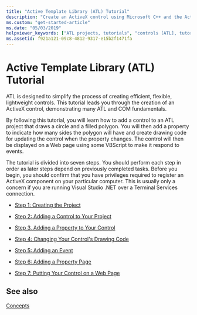 ```yaml
---
title: "Active Template Library (ATL) Tutorial"
description: "Create an ActiveX control using Microsoft C++ and the Active Template Library."
ms.custom: "get-started-article"
ms.date: "05/03/2019"
helpviewer_keywords: ["ATL projects, tutorials", "controls [ATL], tutorials", "ATL tutorial", "tutorials [ATL]", "ATL, tutorials"]
ms.assetid: f921a121-09c8-4812-9317-e15b2f1471fa
---
```

# Active Template Library (ATL) Tutorial

ATL is designed to simplify the process of creating efficient, flexible, lightweight controls. This tutorial leads you through the creation of an ActiveX control, demonstrating many ATL and COM fundamentals.

By following this tutorial, you will learn how to add a control to an ATL project that draws a circle and a filled polygon. You will then add a property to indicate how many sides the polygon will have and create drawing code for updating the control when the property changes. The control will then be displayed on a Web page using some VBScript to make it respond to events.

The tutorial is divided into seven steps. You should perform each step in order as later steps depend on previously completed tasks. Before you begin, you should confirm that you have privileges required to register an ActiveX component on your particular computer. This is usually only a concern if you are running Visual Studio .NET over a Terminal Services connection.

- [Step 1: Creating the Project](creating-the-project-atl-tutorial-part-1.md)

- [Step 2: Adding a Control to Your Project](adding-a-control-atl-tutorial-part-2.md)

- [Step 3. Adding a Property to Your Control](adding-a-property-to-the-control-atl-tutorial-part-3.md)

- [Step 4: Changing Your Control's Drawing Code](changing-the-drawing-code-atl-tutorial-part-4.md)

- [Step 5: Adding an Event](adding-an-event-atl-tutorial-part-5.md)

- [Step 6: Adding a Property Page](adding-a-property-page-atl-tutorial-part-6.md)

- [Step 7: Putting Your Control on a Web Page](putting-the-control-on-a-web-page-atl-tutorial-part-7.md)

## See also

[Concepts](active-template-library-atl-concepts.md)
